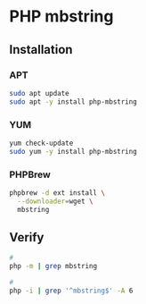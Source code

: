 # PHP mbstring

## Installation

### APT

```sh
sudo apt update
sudo apt -y install php-mbstring
```

### YUM

```sh
yum check-update
sudo yum -y install php-mbstring
```

### PHPBrew

```sh
phpbrew -d ext install \
  --downloader=wget \
  mbstring
```

## Verify

```sh
#
php -m | grep mbstring

#
php -i | grep '^mbstring$' -A 6
```
